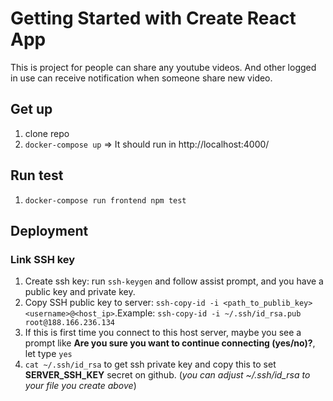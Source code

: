 # Getting Started with Create React App
This is project for people can share any youtube videos. And other logged in use can receive notification when someone share new video.

## Get up
1. clone repo
2. `docker-compose up`
=> It should run in http://localhost:4000/

## Run test
1. `docker-compose run frontend npm test`

## Deployment
### Link SSH key
1. Create ssh key: run `ssh-keygen` and follow assist prompt, and you have a public key and private key.
2. Copy SSH public key to server: `ssh-copy-id -i <path_to_publib_key> <username>@<host_ip>`.Example: `ssh-copy-id -i ~/.ssh/id_rsa.pub root@188.166.236.134`
3. If this is first time you connect to this host server, maybe you see a prompt like **Are you sure you want to continue connecting (yes/no)?**, let type `yes`
4. `cat ~/.ssh/id_rsa` to get ssh private key and copy this to set **SERVER_SSH_KEY** secret on github. (*you can adjust ~/.ssh/id_rsa to your file you create above*)

